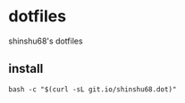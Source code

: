 # dotfiles
shinshu68's dotfiles

## install
```shell
bash -c "$(curl -sL git.io/shinshu68.dot)"
```

